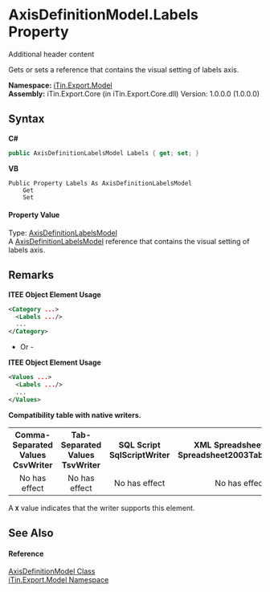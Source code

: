 # AxisDefinitionModel.Labels Property 
Additional header content 

Gets or sets a reference that contains the visual setting of labels axis.

**Namespace:**&nbsp;<a href="N_iTin_Export_Model">iTin.Export.Model</a><br />**Assembly:**&nbsp;iTin.Export.Core (in iTin.Export.Core.dll) Version: 1.0.0.0 (1.0.0.0)

## Syntax

**C#**<br />
``` C#
public AxisDefinitionLabelsModel Labels { get; set; }
```

**VB**<br />
``` VB
Public Property Labels As AxisDefinitionLabelsModel
	Get
	Set
```


#### Property Value
Type: <a href="T_iTin_Export_Model_AxisDefinitionLabelsModel">AxisDefinitionLabelsModel</a><br />A <a href="T_iTin_Export_Model_AxisDefinitionLabelsModel">AxisDefinitionLabelsModel</a> reference that contains the visual setting of labels axis.

## Remarks

**ITEE Object Element Usage**<br />
``` XML
<Category ...>
  <Labels .../>
  ...
</Category>
```

- Or -

**ITEE Object Element Usage**<br />
``` XML
<Values ...>
  <Labels .../>
  ...
</Values>
```


<strong>Compatibility table with native writers.</strong><table><tr><th>Comma-Separated Values<br />CsvWriter</th><th>Tab-Separated Values<br />TsvWriter</th><th>SQL Script<br />SqlScriptWriter</th><th>XML Spreadsheet 2003<br />Spreadsheet2003TabularWriter</th></tr><tr><td align="center">No has effect</td><td align="center">No has effect</td><td align="center">No has effect</td><td align="center">No has effect</td></tr></table> A <strong>`X`</strong> value indicates that the writer supports this element.


## See Also


#### Reference
<a href="T_iTin_Export_Model_AxisDefinitionModel">AxisDefinitionModel Class</a><br /><a href="N_iTin_Export_Model">iTin.Export.Model Namespace</a><br />